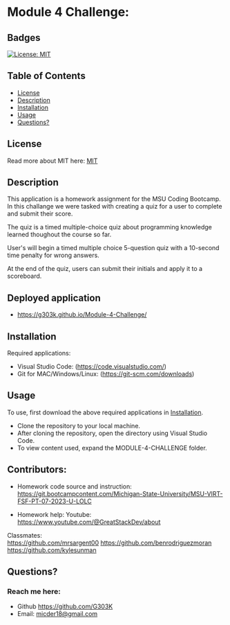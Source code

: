 # Module 4 Challenge:

## Badges

[![License: MIT](https://img.shields.io/badge/License-MIT-yellow.svg)](https://opensource.org/licenses/MIT)

## Table of Contents

- [License](#license)
- [Description](#description)
- [Installation](#installation)
- [Usage](#usage)
- [Questions?](#questions)

## License

Read more about MIT here:
[MIT](https://opensource.org/licenses/MIT)

## Description

This application is a homework assignment for the MSU Coding Bootcamp.
In this challange we were tasked with creating a quiz for a user to complete and submit their score.

The quiz is a timed multiple-choice quiz about programming knowledge learned thoughout the course so far.

User's will begin a timed multiple choice 5-question quiz with a 10-second time penalty for wrong answers.

At the end of the quiz, users can submit their initials and apply it to a scoreboard. 

## Deployed application
- https://g303k.github.io/Module-4-Challenge/



## Installation

Required applications:
- Visual Studio Code: (https://code.visualstudio.com/)
- Git for MAC/Windows/Linux: (https://git-scm.com/downloads)

## Usage

To use, first download the above required applications in [Installation](#installation).

- Clone the repository to your local machine.
- After cloning the repository, open the directory using Visual Studio Code.
- To view content used, expand the MODULE-4-CHALLENGE folder. 

## Contributors:
- Homework code source and instruction: https://git.bootcampcontent.com/Michigan-State-University/MSU-VIRT-FSF-PT-07-2023-U-LOLC

- Homework help: 
Youtube: https://www.youtube.com/@GreatStackDev/about


Classmates:     
https://github.com/mrsargent00
https://github.com/benrodriguezmoran
https://github.com/kylesunman


  ## Questions?

  ### Reach me here:

* Github https://github.com/G303K
* Email: micder18@gmail.com
